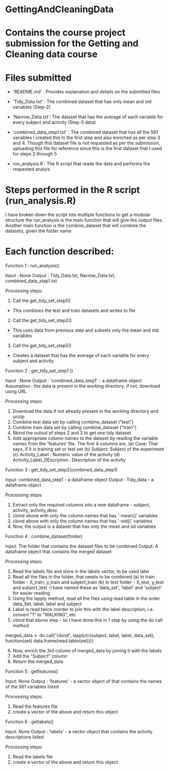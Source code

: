 GettingAndCleaningData
======================

Contains the course project submission for the Getting and Cleaning data course
==================================================================

Files submitted
=========================================

- 'README.md' : Provides explanation and details on the submitted files

- 'Tidy_Data.txt' : The combined dataset that has only mean and std variables (Step-2)

- 'Narrow_Data.txt': The dataset that has the average of each variable for every 
		     subject and activity	 (Step-5 data)

- 'combined_data_step1.txt' : The combined dataset that has all the 561 variables
			      I created this in the first step and also enriched
			      as per step 3 and 4. Though this dataset file is not 
			      requested as per the submission, uploading this file 
			      for reference since this is the first dataset that I used for steps 2 through 5

- run_analysis.R : The R script that reads the data and performs the requested analyis

Steps performed in the R script (run_analysis.R)
======================================================

I have broken down the script into multiple functions to get a modular structure 
the run_analysis is the main function that will give the output files.
Another main function is the combine_dataset that will combine the datasets, given the folder name


Each function described:
============================
Function 1 : run_analysis()

Input : None
Output : Tidy_Data.txt, Narrow_Data.txt, combined_data_step1.txt

Processing steps:
1. Call the get_tidy_set_step1() 
 - This combines the test and train datasets and writes to file
2. Call the get_tidy_set_step2() 
- This uses data from previous step and subsets only the mean and std variables
3. Call the get_tidy_set_step5() 
- Creates a dataset that has the average of each variable for every subject and activity


Function 2 : get_tidy_set_step1 () 

Input : None
Output : 'combined_data_step1' - a dataframe object
Assumption : the data is present in the working directory. if not, download using URL

Processing steps:
1. Download the data if not already present in the working directory and unzip
2. Combine test data set by calling combine_dataset ("test")
3. Combine train data set by calling combine_dataset ("train")
4. Rbind the outout of steps 2 and 3 to get one tidy dataset
5. Add appropriate column names to the dataset by reading the 
variable names from the 'features' file. The first 4 columns are,
(a) Case: That says, if it is training set or test set
(b) Subject: Subject of the experiment
(c) Activity_Label : Numeric value of the activity
(d) Activity_Label_DEscription : Description of the activity


Function 3 : get_tidy_set_step2(combined_data_step1)  

Input: combined_data_step1 - a dataframe object
Output : Tidy_data - a dataframe object

Processing steps:
1. Extract only the required columns into a new dataframe - subject, activity, activity_desc
2. cbind above with only the column names that has '-mean()' variables
3. cbind above with only the column names that has '-std()' variables
4. Now, the output is a dataset that has only the mean and sd variables 

Function 4 : combine_dataset(folder)

Input: The folder that contains the dataset files to be combined
Output: A dataframe object that contains the merged dataset 

Processing steps:
1. Read the labels file and store in the labels vector, to be used later
2. Read all the files in the folder, that needs to be combined
 (a) In train folder - X_train, y_train and subject_train
 (b) In test folder - X_test, y_test and subject_test
 -I have named these as 'data_set', 'label' and 'subject' for easier reading
3. Using the lapply method, read all the files using read.table in the order data_Set, label, label and subject
4. Label is read twice inorder to join this with the label description, 
   i.e. convert "1" to "WALKING", etc
5. cbind that above step - so I have done this in 1 step by using the do.call method

merged_data <- do.call("cbind", 
                  lapply(c(subject, label, label, data_set),
                         function(set) data.frame(read.table(set))))
 
6. Now, enrich the 3rd column of merged_data by joining it with the labels
7. Add the "Subject" column
8. Return the merged_data 

Function 5 : getfeatures()

Input: None
Output : 'features' - a vector object of that contains the names of the 561 variables listed

Processing steps:
1. Read the features file
2. create a vector of the above and return this object

Function 6 : getlabels()

Input: None
Output : 'labels' - a vector object that contains the activity descriptions listed

Processing steps:
1. Read the labels file
2. create a vector of the above and return this object

